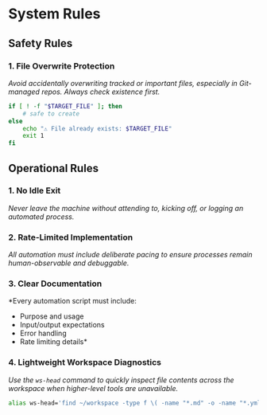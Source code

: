 # System Rules

## Safety Rules

### 1. File Overwrite Protection
*Avoid accidentally overwriting tracked or important files, especially in Git-managed repos. Always check existence first.*

```sh
if [ ! -f "$TARGET_FILE" ]; then
    # safe to create
else
    echo "⚠️ File already exists: $TARGET_FILE"
    exit 1
fi
```

## Operational Rules

### 1. No Idle Exit
*Never leave the machine without attending to, kicking off, or logging an automated process.*

### 2. Rate-Limited Implementation
*All automation must include deliberate pacing to ensure processes remain human-observable and debuggable.*

### 3. Clear Documentation
*Every automation script must include:
- Purpose and usage
- Input/output expectations
- Error handling
- Rate limiting details*

### 4. Lightweight Workspace Diagnostics
*Use the `ws-head` command to quickly inspect file contents across the workspace when higher-level tools are unavailable.*

```sh
alias ws-head='find ~/workspace -type f \( -name "*.md" -o -name "*.yml" -o -name "*.sh" \) | while read file; do echo "===== $file ====="; head -n 10 "$file"; echo; done'
```